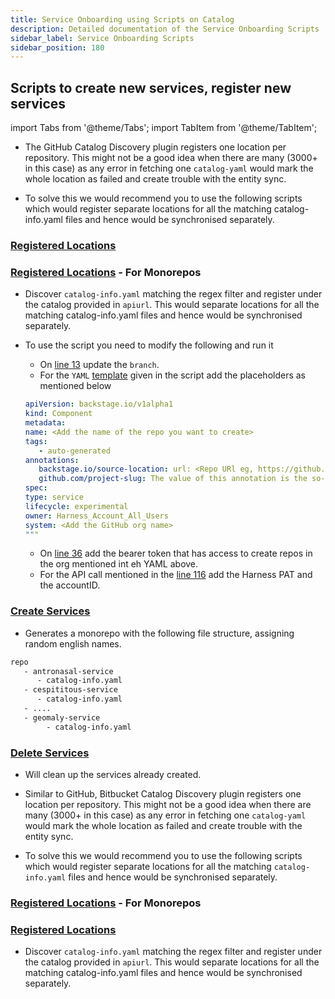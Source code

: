 ```yaml
---
title: Service Onboarding using Scripts on Catalog
description: Detailed documentation of the Service Onboarding Scripts 
sidebar_label: Service Onboarding Scripts
sidebar_position: 180
---
```


## Scripts to create new services, register new services 

import Tabs from '@theme/Tabs';
import TabItem from '@theme/TabItem';

<Tabs queryString="GitHub">
<TabItem value="github" label="GitHub">

- The GitHub Catalog Discovery plugin registers one location per repository. This might not be a good idea when there are many (3000+ in this case) as any error in fetching one `catalog-yaml` would mark the whole location as failed and create trouble with the entity sync.

- To solve this we would recommend you to use the following scripts which would register separate locations for all the matching catalog-info.yaml files and hence would be synchronised separately.

### [Registered Locations](https://github.com/harness-community/idp-samples/blob/main/catalog-scripts/idp-catalog-wizard-github.py)

### [Registered Locations](https://github.com/harness-community/idp-samples/blob/main/catalog-scripts/idp-catalog-wizard-github-monorepo.py) - For Monorepos

- Discover `catalog-info.yaml` matching the regex filter and register under the catalog provided in `apiurl`. This would separate locations for all the matching catalog-info.yaml files and hence would be synchronised separately.

- To use the script you need to modify the following and run it
   - On [line 13](https://github.com/harness-community/idp-samples/blob/99647168c0c354ee1b19c0ef34496642c37e2fb6/catalog-scripts/idp-catalog-wizard-github.py#L13) update the `branch`.
   - For the `YAML` [template](   https://github.com/harness-community/idp-samples/blob/99647168c0c354ee1b19c0ef34496642c37e2fb6/catalog-scripts/idp-catalog-wizard-github.py#L15-L30) given in the script add the placeholders as mentioned below

   ```YAML
   apiVersion: backstage.io/v1alpha1
   kind: Component
   metadata:
   name: <Add the name of the repo you want to create>
   tags:
      - auto-generated
   annotations:
      backstage.io/source-location: url: <Repo URl eg, https://github.com/harness-community/idp-samples>
      github.com/project-slug: The value of this annotation is the so-called slug that identifies a repository on GitHub (either the public one, or a private GitHub Enterprise installation) that is related to this entity. It is on the format <organization or owner>/<repository>, and is the same as can be seen in the URL location bar of the browser when viewing that repository.
   spec:
   type: service
   lifecycle: experimental
   owner: Harness_Account_All_Users
   system: <Add the GitHub org name>
   """
   ```
   - On [line 36](https://github.com/harness-community/idp-samples/blob/99647168c0c354ee1b19c0ef34496642c37e2fb6/catalog-scripts/idp-catalog-wizard-github.py#L36) add the bearer token that has access to create repos in the org mentioned int eh YAML above. 
   - For the API call mentioned in the [line 116](https://github.com/harness-community/idp-samples/blob/99647168c0c354ee1b19c0ef34496642c37e2fb6/catalog-scripts/idp-catalog-wizard-github.py#L116-L118) add the Harness PAT and the accountID. 

### [Create Services](https://github.com/harness-community/idp-samples/blob/main/catalog-scripts/create_services.py)

- Generates a monorepo with the following file structure, assigning random english names.

```sh
repo
   - antronasal-service
      - catalog-info.yaml
   - cespititous-service
      - catalog-info.yaml
   - ....
   - geomaly-service
        - catalog-info.yaml
```

### [Delete Services](https://github.com/harness-community/idp-samples/blob/main/catalog-scripts/delete_services.py)

- Will clean up the services already created.

</TabItem>
<TabItem value="bitbucket" label="Bitbucket">

- Similar to GitHub, Bitbucket Catalog Discovery plugin registers one location per repository. This might not be a good idea when there are many (3000+ in this case) as any error in fetching one `catalog-yaml` would mark the whole location as failed and create trouble with the entity sync.

- To solve this we would recommend you to use the following scripts which would register separate locations for all the matching `catalog-info.yaml` files and hence would be synchronised separately.

### [Registered Locations](https://github.com/harness-community/idp-samples/blob/main/catalog-scripts/idp-catalog-wizard-bitbucket-monorepo.py) - For Monorepos

### [Registered Locations](https://github.com/harness-community/idp-samples/blob/main/catalog-scripts/idp-catalog-wizard-bitbucket.py)


- Discover `catalog-info.yaml` matching the regex filter and register under the catalog provided in `apiurl`. This would separate locations for all the matching catalog-info.yaml files and hence would be synchronised separately.


</TabItem>
</Tabs>